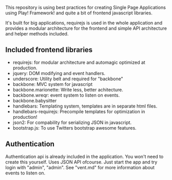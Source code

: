 This repository is using best practices for creating Single Page Applications using Play! Framework! and quite a bit of frontend 
javascript libraries. 

It's built for big applications, requirejs is used in the whole application and provides a modular architecture for the frontend and 
simple API architecture and helper methods included.


## Included frontend libraries

- requirejs: for modular architecture and automagic optimized at production.
- jquery: DOM modifying and event handlers.
- underscore: Utility belt and required for "backbone"
- backbone: MVC system for javascript
- backbone.marionette: Write less, better achitecture.
- backbone.wreqr: event system to listen on events.
- backbone.babysitter
- handlebars: Templating system, templates are in separate html files.
- handlebars-requirejs: Precompile templates for optimization in production!
- json2: For compability for serializing JSON in javascript.
- bootstrap.js: To use Twitters bootstrap awesome features.



## Authentication

Authentication api is already included in the application. You won't need to create this yourself. Uses JSON API ofcourse. 
Just start the app and try login with "admin", "admin". See "vent.md" for more information about events to listen on.








